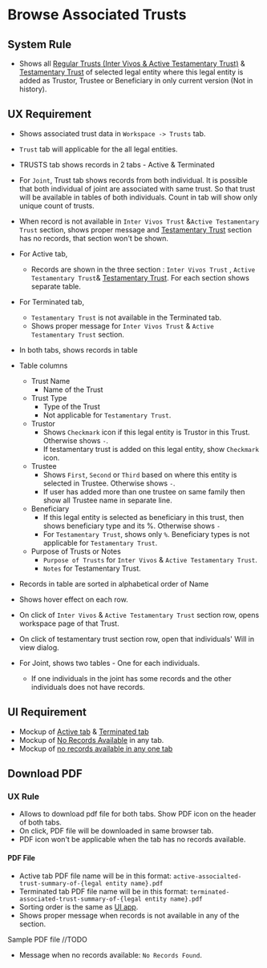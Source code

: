 # Browse Associated Trusts

## System Rule

- Shows all [Regular Trusts (Inter Vivos & Active Testamentary Trust)](../legal-entities/trust.md#browse-associated-trusts) & [Testamentary Trust](../estate-plan/testamentary-trust.md#browse-associated-trusts) of selected legal entity where this legal entity is added as Trustor, Trustee or Beneficiary in only current version (Not in history).

## UX Requirement

- Shows associated trust data in `Workspace -> Trusts` tab.

- `Trust` tab will applicable for the all legal entities.

- TRUSTS tab shows records in 2 tabs - Active & Terminated

- For `Joint`, Trust tab shows records from both individual. It is possible that both individual of joint are associated with same trust. So that trust will be available in tables of both individuals. Count in tab will show only unique count of trusts.

- When record is not available in `Inter Vivos Trust` &`Active Testamentary Trust` section, shows proper message and [Testamentary Trust](../estate-plan/testamentary-trust.md#browse-associated-trusts) section has no records, that section won't be shown.

- For Active tab, 

  - Records are shown in the three section : `Inter Vivos Trust` , `Active Testamentary Trust`& [Testamentary Trust](../estate-plan/testamentary-trust.md#browse-associated-trusts). For each section shows separate table.

- For Terminated tab, 

  - `Testamentary Trust` is not available in the Terminated tab.
  - Shows proper message for `Inter Vivos Trust` & `Active Testamentary Trust` section.

- In both tabs, shows records in table

- Table columns 
  - Trust Name
    - Name of the Trust
  - Trust Type
    - Type of the Trust
    - Not applicable for `Testamentary Trust`.
  - Trustor
    - Shows `Checkmark` icon if this legal entity is Trustor in this Trust. Otherwise shows ` - `.
    - If testamentary trust is added on this legal entity, show `Checkmark` icon.
  - Trustee
    - Shows `First`, `Second` or `Third` based on where this entity is selected in Trustee. Otherwise shows `-`.
    - If user has added more than one trustee on same family  then show all Trustee name in separate line.
  - Beneficiary
    - If this legal entity is selected as beneficiary in this trust, then shows beneficiary type and its %.  Otherwise shows `-`
    - For `Testamentary Trust`, shows only `%`. Beneficiary types is not applicable for `Testamentary Trust`.
  - Purpose of Trusts or Notes
    - `Purpose of Trusts` for `Inter Vivos` & `Active Testamentary Trust`.
    - `Notes` for Testamentary Trust.
  
- Records in table are sorted in alphabetical order of Name

- Shows hover effect on each row.

- On click of `Inter Vivos` & `Active Testamentary Trust` section row, opens workspace page of that Trust.

- On click of testamentary trust section row, open that individuals' Will in view dialog.

- For Joint, shows two tables - One for each individuals. 

  - If one individuals in the joint has some records and the other individuals does not have records. 

  

## UI Requirement

- Mockup of [Active tab](https://drive.google.com/file/d/1lOvT6cX67sc4MXNtKQTLQ1JWT87xQNiS/view?usp=sharing) & [Terminated tab](https://drive.google.com/file/d/15IDeMJy1xF98haaGjjA_IUaFGsreeMhH/view?usp=sharing)
- Mockup of [No Records Available](https://drive.google.com/file/d/1lHCrRs_XvU9_7uMduYWwfHBL4i9MG0nC/view?usp=sharing) in any tab.
- Mockup of [no records available in any one tab](https://drive.google.com/file/d/1M7hylqiet2E4vnDFDIGoh0qk6Jtc_uSs/view?usp=sharing)



## Download PDF

### UX Rule

- Allows to download pdf file for both tabs. Show PDF icon on the header of both tabs. 
- On click, PDF file will be downloaded in same browser tab.
- PDF icon won't be applicable when the tab has no records available.

#### PDF File

- Active tab PDF file name will be in this format: `active-associalted-trust-summary-of-{legal entity name}.pdf`
- Terminated tab PDF file name will be in this format: `terminated-associated-trust-summary-of-{legal entity name}.pdf`
- Sorting order is the same as [UI app](#ux-requirement).
- Shows proper message when records is not available in any of the section.

Sample PDF file //TODO

- Message when no records available: `No Records Found`.
